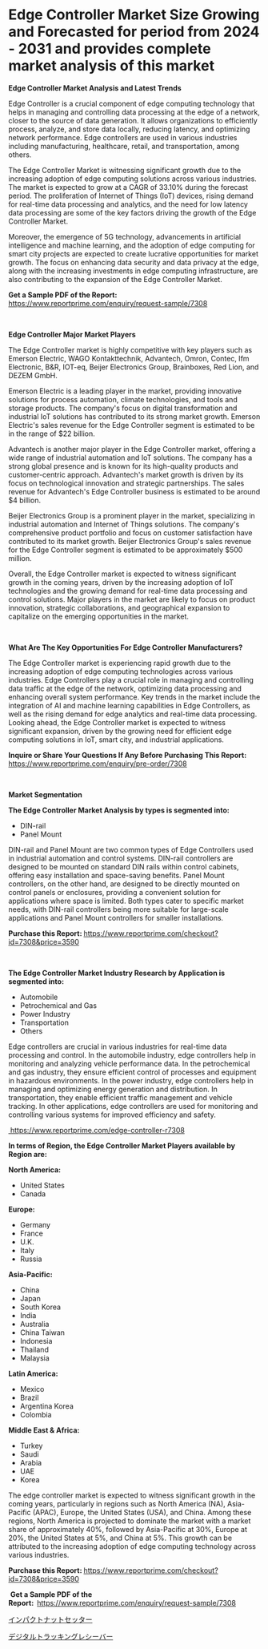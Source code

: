 <p><h1>Edge Controller Market Size Growing and Forecasted for period from 2024 - 2031 and provides complete market analysis of this market</h1></p><p><strong>Edge Controller Market Analysis and Latest Trends</strong></p>
<p><p>Edge Controller is a crucial component of edge computing technology that helps in managing and controlling data processing at the edge of a network, closer to the source of data generation. It allows organizations to efficiently process, analyze, and store data locally, reducing latency, and optimizing network performance. Edge controllers are used in various industries including manufacturing, healthcare, retail, and transportation, among others.</p><p>The Edge Controller Market is witnessing significant growth due to the increasing adoption of edge computing solutions across various industries. The market is expected to grow at a CAGR of 33.10% during the forecast period. The proliferation of Internet of Things (IoT) devices, rising demand for real-time data processing and analytics, and the need for low latency data processing are some of the key factors driving the growth of the Edge Controller Market.</p><p>Moreover, the emergence of 5G technology, advancements in artificial intelligence and machine learning, and the adoption of edge computing for smart city projects are expected to create lucrative opportunities for market growth. The focus on enhancing data security and data privacy at the edge, along with the increasing investments in edge computing infrastructure, are also contributing to the expansion of the Edge Controller Market.</p></p>
<p><strong>Get a Sample PDF of the Report:&nbsp;</strong> <a href="https://www.reportprime.com/enquiry/request-sample/7308">https://www.reportprime.com/enquiry/request-sample/7308</a></p>
<p>&nbsp;</p>
<p><strong>Edge Controller Major Market Players</strong></p>
<p><p>The Edge Controller market is highly competitive with key players such as Emerson Electric, WAGO Kontakttechnik, Advantech, Omron, Contec, Ifm Electronic, B&R, IOT-eq, Beijer Electronics Group, Brainboxes, Red Lion, and DEZEM GmbH.</p><p>Emerson Electric is a leading player in the market, providing innovative solutions for process automation, climate technologies, and tools and storage products. The company's focus on digital transformation and industrial IoT solutions has contributed to its strong market growth. Emerson Electric's sales revenue for the Edge Controller segment is estimated to be in the range of $22 billion.</p><p>Advantech is another major player in the Edge Controller market, offering a wide range of industrial automation and IoT solutions. The company has a strong global presence and is known for its high-quality products and customer-centric approach. Advantech's market growth is driven by its focus on technological innovation and strategic partnerships. The sales revenue for Advantech's Edge Controller business is estimated to be around $4 billion.</p><p>Beijer Electronics Group is a prominent player in the market, specializing in industrial automation and Internet of Things solutions. The company's comprehensive product portfolio and focus on customer satisfaction have contributed to its market growth. Beijer Electronics Group's sales revenue for the Edge Controller segment is estimated to be approximately $500 million.</p><p>Overall, the Edge Controller market is expected to witness significant growth in the coming years, driven by the increasing adoption of IoT technologies and the growing demand for real-time data processing and control solutions. Major players in the market are likely to focus on product innovation, strategic collaborations, and geographical expansion to capitalize on the emerging opportunities in the market.</p></p>
<p>&nbsp;</p>
<p><strong>What Are The Key Opportunities For Edge Controller Manufacturers?</strong></p>
<p><p>The Edge Controller market is experiencing rapid growth due to the increasing adoption of edge computing technologies across various industries. Edge Controllers play a crucial role in managing and controlling data traffic at the edge of the network, optimizing data processing and enhancing overall system performance. Key trends in the market include the integration of AI and machine learning capabilities in Edge Controllers, as well as the rising demand for edge analytics and real-time data processing. Looking ahead, the Edge Controller market is expected to witness significant expansion, driven by the growing need for efficient edge computing solutions in IoT, smart city, and industrial applications.</p></p>
<p><strong>Inquire or Share Your Questions If Any Before Purchasing This Report:</strong> <a href="https://www.reportprime.com/enquiry/pre-order/7308">https://www.reportprime.com/enquiry/pre-order/7308</a></p>
<p>&nbsp;</p>
<p><strong>Market Segmentation</strong></p>
<p><strong>The Edge Controller Market Analysis by types is segmented into:</strong></p>
<p><ul><li>DIN-rail</li><li>Panel Mount</li></ul></p>
<p><p>DIN-rail and Panel Mount are two common types of Edge Controllers used in industrial automation and control systems. DIN-rail controllers are designed to be mounted on standard DIN rails within control cabinets, offering easy installation and space-saving benefits. Panel Mount controllers, on the other hand, are designed to be directly mounted on control panels or enclosures, providing a convenient solution for applications where space is limited. Both types cater to specific market needs, with DIN-rail controllers being more suitable for large-scale applications and Panel Mount controllers for smaller installations.</p></p>
<p><strong>Purchase this Report:&nbsp;</strong><a href="https://www.reportprime.com/checkout?id=7308&price=3590">https://www.reportprime.com/checkout?id=7308&price=3590</a></p>
<p>&nbsp;</p>
<p><strong>The Edge Controller Market Industry Research by Application is segmented into:</strong></p>
<p><ul><li>Automobile</li><li>Petrochemical and Gas</li><li>Power Industry</li><li>Transportation</li><li>Others</li></ul></p>
<p><p>Edge controllers are crucial in various industries for real-time data processing and control. In the automobile industry, edge controllers help in monitoring and analyzing vehicle performance data. In the petrochemical and gas industry, they ensure efficient control of processes and equipment in hazardous environments. In the power industry, edge controllers help in managing and optimizing energy generation and distribution. In transportation, they enable efficient traffic management and vehicle tracking. In other applications, edge controllers are used for monitoring and controlling various systems for improved efficiency and safety.</p></p>
<p><a href="https://www.reportprime.com/edge-controller-r7308">&nbsp;https://www.reportprime.com/edge-controller-r7308</a></p>
<p><strong>In terms of Region, the Edge Controller Market Players available by Region are:</strong></p>
<p>
    <p> <strong> North America: </strong>
        <ul>
            <li>United States</li>
            <li>Canada</li>
        </ul>
        </p> 
    <p> <strong> Europe: </strong>
        <ul>
            <li>Germany</li>
            <li>France</li>
            <li>U.K.</li>
            <li>Italy</li>
            <li>Russia</li>
        </ul>
        </p> 
    <p> <strong> Asia-Pacific: </strong>
        <ul>
            <li>China</li>
            <li>Japan</li>
            <li>South Korea</li>
            <li>India</li>
            <li>Australia</li>
            <li>China Taiwan</li>
            <li>Indonesia</li>
            <li>Thailand</li>
            <li>Malaysia</li>
        </ul>
        </p> 
    <p> <strong> Latin America: </strong>
        <ul>
            <li>Mexico</li>
            <li>Brazil</li>
            <li>Argentina Korea</li>
            <li>Colombia</li>
        </ul>
        </p> 
    <p> <strong> Middle East & Africa: </strong>
        <ul>
            <li>Turkey</li>
            <li>Saudi</li>
            <li>Arabia</li>
            <li>UAE</li>
            <li>Korea</li>
        </ul>
    </p>
    </p>
<p><p>The edge controller market is expected to witness significant growth in the coming years, particularly in regions such as North America (NA), Asia-Pacific (APAC), Europe, the United States (USA), and China. Among these regions, North America is projected to dominate the market with a market share of approximately 40%, followed by Asia-Pacific at 30%, Europe at 20%, the United States at 5%, and China at 5%. This growth can be attributed to the increasing adoption of edge computing technology across various industries.</p></p>
<p><strong>Purchase this Report: </strong><a href="https://www.reportprime.com/checkout?id=7308&price=3590">https://www.reportprime.com/checkout?id=7308&price=3590</a></p>
<p>&nbsp;<strong>Get a Sample PDF of the Report:&nbsp;&nbsp;</strong><a href="https://www.reportprime.com/enquiry/request-sample/7308">https://www.reportprime.com/enquiry/request-sample/7308</a></p>
<p><strong></strong></p>
<p><p><a href="https://medium.com/@austinjames1907/%E3%82%A4%E3%83%B3%E3%83%91%E3%82%AF%E3%83%88%E3%83%8A%E3%83%83%E3%82%BF%E3%83%BC%E3%83%9E%E3%83%BC%E3%82%B1%E3%83%83%E3%83%88-%E7%AB%B6%E4%BA%89%E5%88%86%E6%9E%90-%E5%B8%82%E5%A0%B4%E3%83%88%E3%83%AC%E3%83%B3%E3%83%89-%E3%81%8A%E3%82%88%E3%81%B32031%E5%B9%B4%E3%81%BE%E3%81%A7%E3%81%AE%E4%BA%88%E6%B8%AC-c3b0bef40c51">インパクトナットセッター</a></p><p><a href="https://medium.com/@thomassandoval55/%E3%83%87%E3%82%B8%E3%82%BF%E3%83%AB%E3%83%88%E3%83%A9%E3%83%83%E3%82%AD%E3%83%B3%E3%82%B0%E3%83%AC%E3%82%B7%E3%83%BC%E3%83%90%E3%83%BC%E5%B8%82%E5%A0%B4%E3%81%AE%E6%B4%9E%E5%AF%9F-%E5%B8%82%E5%A0%B4%E5%8B%95%E5%90%91-%E6%88%90%E9%95%B7-2024%E5%B9%B4%E3%81%8B%E3%82%892031%E5%B9%B4%E3%81%BE%E3%81%A7%E3%81%AE%E4%BA%88%E6%B8%AC-9900a91c3520">デジタルトラッキングレシーバー</a></p></p>